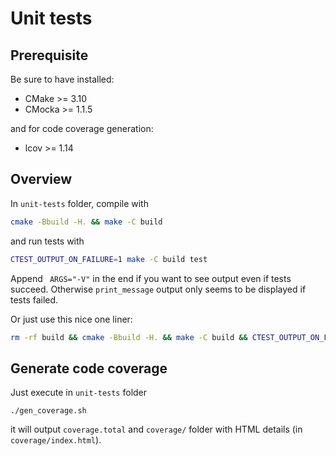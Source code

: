 # Unit tests

## Prerequisite

Be sure to have installed:

- CMake >= 3.10
- CMocka >= 1.1.5

and for code coverage generation:

- lcov >= 1.14

## Overview

In `unit-tests` folder, compile with

```sh
cmake -Bbuild -H. && make -C build
```

and run tests with

```sh
CTEST_OUTPUT_ON_FAILURE=1 make -C build test
```

Append ` ARGS="-V"` in the end if you want to see output even if tests succeed. Otherwise `print_message` output only seems to be displayed if tests failed.

Or just use this nice one liner:

```sh
rm -rf build && cmake -Bbuild -H. && make -C build && CTEST_OUTPUT_ON_FAILURE=1 make -C build test ARGS="-V"

```

## Generate code coverage

Just execute in `unit-tests` folder

```
./gen_coverage.sh
```

it will output `coverage.total` and `coverage/` folder with HTML details (in `coverage/index.html`).
